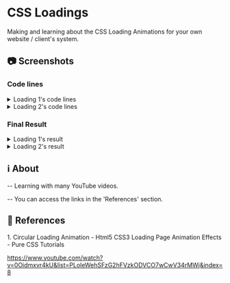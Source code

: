 # CSS Loadings

Making and learning about the CSS Loading Animations for your own website / client's system.

## 📷 Screenshots
### Code lines
<details>
 <summary>Loading 1's code lines</summary>
  
 ![image](https://user-images.githubusercontent.com/61017539/110960675-c3ff7d80-832d-11eb-8846-37bbf85b17f7.png)

</details>

<details>
 <summary>Loading 2's code lines</summary>
  
 In construction... 🏗️
 
</details>


### Final Result
<details>
 <summary>Loading 1's result</summary>
  
 ![Meu Vídeo](https://user-images.githubusercontent.com/61017539/110960610-afbb8080-832d-11eb-84bb-2636ff833bca.gif)

</details>

<details>
 <summary>Loading 2's result</summary>
  
 In construction... 🏗️

</details>




## ℹ️ About
-- Learning with many YouTube videos.

-- You can access the links in the 'References' section.

## 🔗 References
<p> 1. Circular Loading Animation - Html5 CSS3 Loading Page Animation Effects - Pure CSS Tutorials <br>

https://www.youtube.com/watch?v=0Oidmxvr4kU&list=PLoleWehSFzG2hFVzkODVCO7wCwV34rMWj&index=8 </p>
